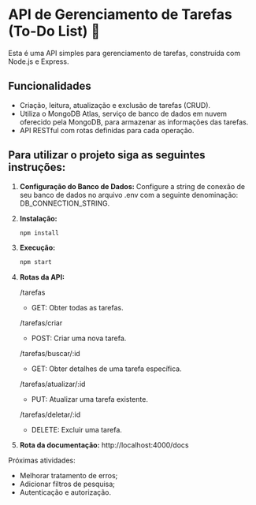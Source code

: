 # API de Gerenciamento de Tarefas (To-Do List) 📝

Esta é uma API simples para gerenciamento de tarefas, construída com Node.js e Express.

## Funcionalidades

- Criação, leitura, atualização e exclusão de tarefas (CRUD).
- Utiliza o MongoDB Atlas, serviço de banco de dados em nuvem oferecido pela MongoDB, para armazenar as informações das tarefas.
- API RESTful com rotas definidas para cada operação.



## Para utilizar o projeto siga as seguintes instruções:
1. **Configuração do Banco de Dados:**
   Configure a string de conexão de seu banco de dados no arquivo .env com a seguinte denominação: DB_CONNECTION_STRING.

2. **Instalação:**
   ```bash
   npm install

3. **Execução:**
   ```bash
   npm start

4. **Rotas da API:**

   /tarefas
   
   - GET: Obter todas as tarefas.

   /tarefas/criar
   
   - POST: Criar uma nova tarefa.
     
   /tarefas/buscar/:id

   - GET: Obter detalhes de uma tarefa específica.
  
   /tarefas/atualizar/:id
     
   - PUT: Atualizar uma tarefa existente.
     
   /tarefas/deletar/:id
     
   - DELETE: Excluir uma tarefa.

6. **Rota da documentação:**
   http://localhost:4000/docs

Próximas atividades: 
- Melhorar tratamento de erros;
- Adicionar filtros de pesquisa;
- Autenticação e autorização.
